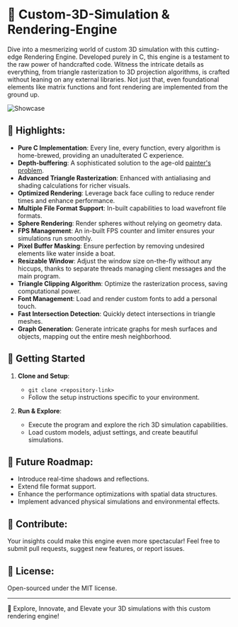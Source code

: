 # 🌌 Custom-3D-Simulation & Rendering-Engine

Dive into a mesmerizing world of custom 3D simulation with this cutting-edge Rendering Engine. Developed purely in C, this engine is a testament to the raw power of handcrafted code. Witness the intricate details as everything, from triangle rasterization to 3D projection algorithms, is crafted without leaning on any external libraries. Not just that, even foundational elements like matrix functions and font rendering are implemented from the ground up.

![Showcase](video.gif)

## 🎯 Highlights:
-  **Pure C Implementation**: Every line, every function, every algorithm is home-brewed, providing an unadulterated C experience.
-  **Depth-buffering**: A sophisticated solution to the age-old [painter's problem](https://en.wikipedia.org/wiki/Painter%27s_algorithm).
-  **Advanced Triangle Rasterization**: Enhanced with antialiasing and shading calculations for richer visuals.
-  **Optimized Rendering**: Leverage back face culling to reduce render times and enhance performance.
-  **Multiple File Format Support**: In-built capabilities to load wavefront file formats.
-  **Sphere Rendering**: Render spheres without relying on geometry data.
-  **FPS Management**: An in-built FPS counter and limiter ensures your simulations run smoothly.
-  **Pixel Buffer Masking**: Ensure perfection by removing undesired elements like water inside a boat.
-  **Resizable Window**: Adjust the window size on-the-fly without any hiccups, thanks to separate threads managing client messages and the main program.
-  **Triangle Clipping Algorithm**: Optimize the rasterization process, saving computational power.
-  **Font Management**: Load and render custom fonts to add a personal touch.
-  **Fast Intersection Detection**: Quickly detect intersections in triangle meshes.
-  **Graph Generation**: Generate intricate graphs for mesh surfaces and objects, mapping out the entire mesh neighborhood.

## 🚀 Getting Started

1. **Clone and Setup**:
   - `git clone <repository-link>`
   - Follow the setup instructions specific to your environment.

2. **Run & Explore**:
   - Execute the program and explore the rich 3D simulation capabilities.
   - Load custom models, adjust settings, and create beautiful simulations.

## 🌟 Future Roadmap:

- Introduce real-time shadows and reflections.
- Extend file format support.
- Enhance the performance optimizations with spatial data structures.
- Implement advanced physical simulations and environmental effects.

## 🤝 Contribute:

Your insights could make this engine even more spectacular! Feel free to submit pull requests, suggest new features, or report issues.

## 📜 License:

Open-sourced under the MIT license.

---

🌟 Explore, Innovate, and Elevate your 3D simulations with this custom rendering engine!

